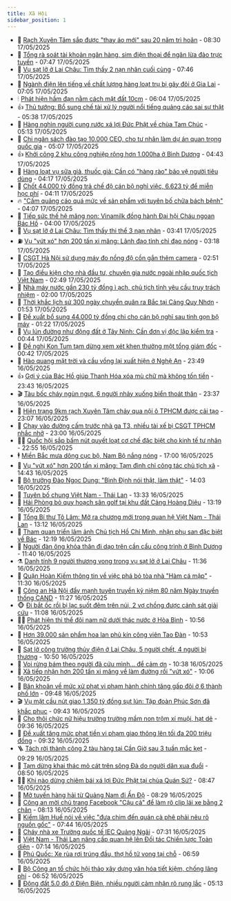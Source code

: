 ```yaml
---
title: Xã Hội
sidebar_position: 1
---
```


<!-- dantri-xa-hoi:START -->
- 🫣 [Rạch Xuyên Tâm sắp được &quot;thay áo mới&quot; sau 20 năm trì hoãn](https://dantri.com.vn/xa-hoi/rach-xuyen-tam-sap-duoc-thay-ao-moi-sau-20-nam-tri-hoan-20250517142423769.htm) - 08:30 17/05/2025
- 💼 [Tổng rà soát tài khoản ngân hàng, sim điện thoại để ngăn lừa đảo trực tuyến](https://dantri.com.vn/xa-hoi/tong-ra-soat-tai-khoan-ngan-hang-sim-dien-thoai-de-ngan-lua-dao-truc-tuyen-20250517141922974.htm) - 07:47 17/05/2025
- 🎊 [Vụ sạt lở ở Lai Châu: Tìm thấy 2 nạn nhân cuối cùng](https://dantri.com.vn/xa-hoi/vu-sat-lo-o-lai-chau-tim-thay-2-nan-nhan-cuoi-cung-20250517144056211.htm) - 07:46 17/05/2025
- 🙉 [Ngành điện lên tiếng về chất lượng hàng loạt trụ bị gãy đôi ở Gia Lai](https://dantri.com.vn/xa-hoi/nganh-dien-len-tieng-ve-chat-luong-hang-loat-tru-bi-gay-doi-o-gia-lai-20250517102348678.htm) - 07:05 17/05/2025
- 🕯 [Phát hiện hầm đạn nằm cách mặt đất 10cm](https://dantri.com.vn/xa-hoi/phat-hien-ham-dan-nam-cach-mat-dat-10cm-20250517112028691.htm) - 06:04 17/05/2025
- 👍 [Thủ tướng: Bổ sung chế tài xử lý người nổi tiếng quảng cáo sai sự thật](https://dantri.com.vn/xa-hoi/thu-tuong-bo-sung-che-tai-xu-ly-nguoi-noi-tieng-quang-cao-sai-su-that-20250517122558644.htm) - 05:38 17/05/2025
- 🤖 [Hàng nghìn người cung rước xá lợi Đức Phật về chùa Tam Chúc](https://dantri.com.vn/xa-hoi/hang-nghin-nguoi-cung-ruoc-xa-loi-duc-phat-ve-chua-tam-chuc-20250517113018722.htm) - 05:13 17/05/2025
- 🙉 [Chi ngân sách đào tạo 10.000 CEO, cho tư nhân làm dự án quan trọng quốc gia](https://dantri.com.vn/xa-hoi/chi-ngan-sach-dao-tao-10000-ceo-cho-tu-nhan-lam-du-an-quan-trong-quoc-gia-20250517113648069.htm) - 05:07 17/05/2025
- 👍 [Khởi công 2 khu công nghiệp rộng hơn 1.000ha ở Bình Dương](https://dantri.com.vn/xa-hoi/khoi-cong-2-khu-cong-nghiep-rong-hon-1000ha-o-binh-duong-20250517105209709.htm) - 04:43 17/05/2025
- 🗽 [Hàng loạt vụ sữa giả, thuốc giả: Cần có &quot;hàng rào&quot; bảo vệ người tiêu dùng](https://dantri.com.vn/xa-hoi/hang-loat-vu-sua-gia-thuoc-gia-can-co-hang-rao-bao-ve-nguoi-tieu-dung-20250517103636455.htm) - 04:17 17/05/2025
- 🗽 [Chốt 44.000 tỷ đồng trả chế độ cán bộ nghỉ việc, 6.623 tỷ để miễn học phí](https://dantri.com.vn/xa-hoi/chot-44000-ty-dong-tra-che-do-can-bo-nghi-viec-6623-ty-de-mien-hoc-phi-20250517100557534.htm) - 04:11 17/05/2025
- 🔥 [&quot;Cấm quảng cáo quá mức về sản phẩm với tuyên bố chữa bách bệnh&quot;](https://dantri.com.vn/xa-hoi/cam-quang-cao-qua-muc-ve-san-pham-voi-tuyen-bo-chua-bach-benh-20250517104148826.htm) - 04:07 17/05/2025
- 🦒 [Tiếp sức thế hệ măng non: Vinamilk đồng hành Đại hội Cháu ngoan Bác Hồ](https://dantri.com.vn/xa-hoi/tiep-suc-the-he-mang-non-vinamilk-dong-hanh-dai-hoi-chau-ngoan-bac-ho-20250517065048989.htm) - 04:00 17/05/2025
- 🧐 [Vụ sạt lở ở Lai Châu: Tìm thấy thi thể 3 nạn nhân](https://dantri.com.vn/xa-hoi/vu-sat-lo-o-lai-chau-tim-thay-thi-the-3-nan-nhan-20250517102255202.htm) - 03:41 17/05/2025
- ⛽️ [Vụ &quot;vứt xó&quot; hơn 200 tấn xi măng: Lãnh đạo tỉnh chỉ đạo nóng](https://dantri.com.vn/xa-hoi/vu-vut-xo-hon-200-tan-xi-mang-lanh-dao-tinh-chi-dao-nong-20250517085133964.htm) - 03:18 17/05/2025
- 🚀 [CSGT Hà Nội sử dụng máy đo nồng độ cồn gắn thêm camera](https://dantri.com.vn/xa-hoi/csgt-ha-noi-su-dung-may-do-nong-do-con-gan-them-camera-20250517094134149.htm) - 02:51 17/05/2025
- 🦒 [Tạo điều kiện cho nhà đầu tư, chuyên gia nước ngoài nhập quốc tịch Việt Nam](https://dantri.com.vn/xa-hoi/tao-dieu-kien-cho-nha-dau-tu-chuyen-gia-nuoc-ngoai-nhap-quoc-tich-viet-nam-20250517090952529.htm) - 02:49 17/05/2025
- 🦅 [Nhà máy nước gần 230 tỷ đồng ì ạch, chủ tịch tỉnh yêu cầu truy trách nhiệm](https://dantri.com.vn/xa-hoi/nha-may-nuoc-gan-230-ty-dong-i-ach-chu-tich-tinh-yeu-cau-truy-trach-nhiem-20250517063714340.htm) - 02:00 17/05/2025
- 🚀 [Thời khắc lịch sử 300 ngày chuyển quân ra Bắc tại Cảng Quy Nhơn](https://dantri.com.vn/xa-hoi/thoi-khac-lich-su-300-ngay-chuyen-quan-ra-bac-tai-cang-quy-nhon-20250517003257777.htm) - 01:53 17/05/2025
- 🦅 [Đề xuất bổ sung 44.000 tỷ đồng chi cho cán bộ nghỉ sau tinh gọn bộ máy](https://dantri.com.vn/xa-hoi/de-xuat-bo-sung-44000-ty-dong-chi-cho-can-bo-nghi-sau-tinh-gon-bo-may-20250517075936468.htm) - 01:22 17/05/2025
- 🤠 [Vụ lún đường như động đất ở Tây Ninh: Cần đơn vị độc lập kiểm tra](https://dantri.com.vn/xa-hoi/vu-lun-duong-nhu-dong-dat-o-tay-ninh-can-don-vi-doc-lap-kiem-tra-20250516191956328.htm) - 00:44 17/05/2025
- 💄 [Đề nghị Kon Tum tạm dừng xem xét khen thưởng một tổng giám đốc](https://dantri.com.vn/xa-hoi/de-nghi-kon-tum-tam-dung-xem-xet-khen-thuong-mot-tong-giam-doc-20250517065929124.htm) - 00:42 17/05/2025
- 🥷 [Hào quang mặt trời và cầu vồng lại xuất hiện ở Nghệ An](https://dantri.com.vn/xa-hoi/hao-quang-mat-troi-va-cau-vong-lai-xuat-hien-o-nghe-an-20250516230855298.htm) - 23:49 16/05/2025
- 👍 [Gợi ý của Bác Hồ giúp Thanh Hóa xóa mù chữ mà không tốn tiền](https://dantri.com.vn/xa-hoi/goi-y-cua-bac-ho-giup-thanh-hoa-xoa-mu-chu-ma-khong-ton-tien-20250516130529107.htm) - 23:43 16/05/2025
- 🎬 [Tàu bốc cháy ngùn ngụt, 6 người nhảy xuống biển thoát thân](https://dantri.com.vn/xa-hoi/tau-boc-chay-ngun-ngut-6-nguoi-nhay-xuong-bien-thoat-than-20250516223019065.htm) - 23:37 16/05/2025
- 🦒 [Hiện trạng 9km rạch Xuyên Tâm chảy qua nội ô TPHCM được cải tạo](https://dantri.com.vn/xa-hoi/hien-trang-9km-rach-xuyen-tam-chay-qua-noi-o-tphcm-duoc-cai-tao-20250516233452310.htm) - 23:07 16/05/2025
- 🌊 [Chạy vào đường cấm trước nhà ga T3, nhiều tài xế bị CSGT TPHCM nhắc nhở](https://dantri.com.vn/xa-hoi/chay-vao-duong-cam-truoc-nha-ga-t3-nhieu-tai-xe-bi-csgt-tphcm-nhac-nho-20250516165128382.htm) - 23:00 16/05/2025
- 🧑‍💻 [Quốc hội sắp bấm nút quyết loạt cơ chế đặc biệt cho kinh tế tư nhân](https://dantri.com.vn/xa-hoi/quoc-hoi-sap-bam-nut-quyet-loat-co-che-dac-biet-cho-kinh-te-tu-nhan-20250516215421223.htm) - 22:55 16/05/2025
- 🕴 [Miền Bắc mưa dông cục bộ, Nam Bộ nắng nóng](https://dantri.com.vn/xa-hoi/mien-bac-mua-dong-cuc-bo-nam-bo-nang-nong-20250516195824865.htm) - 17:00 16/05/2025
- 🤔 [Vụ &quot;vứt xó&quot; hơn 200 tấn xi măng: Tạm đình chỉ công tác chủ tịch xã](https://dantri.com.vn/xa-hoi/vu-vut-xo-hon-200-tan-xi-mang-tam-dinh-chi-cong-tac-chu-tich-xa-20250516210625214.htm) - 14:43 16/05/2025
- 💄 [Bộ trưởng Đào Ngọc Dung: &quot;Bình Định nói thật, làm thật&quot;](https://dantri.com.vn/xa-hoi/bo-truong-dao-ngoc-dung-binh-dinh-noi-that-lam-that-20250516201804096.htm) - 14:03 16/05/2025
- 🧠 [Tuyên bố chung Việt Nam - Thái Lan](https://dantri.com.vn/xa-hoi/tuyen-bo-chung-viet-nam-thai-lan-20250516202015693.htm) - 13:33 16/05/2025
- 🦣 [Hải Phòng bỏ quy hoạch sân golf tại khu đất Cảng Hoàng Diệu](https://dantri.com.vn/xa-hoi/hai-phong-bo-quy-hoach-san-golf-tai-khu-dat-cang-hoang-dieu-20250516200200950.htm) - 13:19 16/05/2025
- 💫 [Tổng Bí thư Tô Lâm: Mở ra chương mới trong quan hệ Việt Nam - Thái Lan](https://dantri.com.vn/xa-hoi/tong-bi-thu-to-lam-mo-ra-chuong-moi-trong-quan-he-viet-nam-thai-lan-20250516193405658.htm) - 13:12 16/05/2025
- 🚀 [Tham quan triển lãm ảnh Chủ tịch Hồ Chí Minh, nhận phụ san đặc biệt về Bác](https://dantri.com.vn/xa-hoi/tham-quan-trien-lam-anh-chu-tich-ho-chi-minh-nhan-phu-san-dac-biet-ve-bac-20250516183834246.htm) - 12:19 16/05/2025
- 🤔 [Người đàn ông khỏa thân đi dạo trên cần cẩu công trình ở Bình Dương](https://dantri.com.vn/xa-hoi/nguoi-dan-ong-khoa-than-di-dao-tren-can-cau-cong-trinh-o-binh-duong-20250516182849843.htm) - 11:40 16/05/2025
- ⚗️ [Danh tính 9 người thương vong trong vụ sạt lở ở Lai Châu](https://dantri.com.vn/xa-hoi/danh-tinh-9-nguoi-thuong-vong-trong-vu-sat-lo-o-lai-chau-20250516182617250.htm) - 11:36 16/05/2025
- 🫶 [Quận Hoàn Kiếm thông tin về việc phá bỏ tòa nhà &quot;Hàm cá mập&quot;](https://dantri.com.vn/xa-hoi/quan-hoan-kiem-thong-tin-ve-viec-pha-bo-toa-nha-ham-ca-map-20250516182625451.htm) - 11:30 16/05/2025
- 🌮 [Công an Hà Nội đẩy mạnh tuyên truyền kỷ niệm 80 năm Ngày truyền thống CAND](https://dantri.com.vn/xa-hoi/cong-an-ha-noi-day-manh-tuyen-truyen-ky-niem-80-nam-ngay-truyen-thong-cand-20250516180934887.htm) - 11:27 16/05/2025
- 🐵 [Đi bắt ốc rồi bị lạc suốt đêm trên núi, 2 vợ chồng được cảnh sát giải cứu](https://dantri.com.vn/xa-hoi/di-bat-oc-roi-bi-lac-suot-dem-tren-nui-2-vo-chong-duoc-canh-sat-giai-cuu-20250516180157529.htm) - 11:08 16/05/2025
- 🧑‍🏫 [Phát hiện thi thể đôi nam nữ dưới thác nước ở Hòa Bình](https://dantri.com.vn/xa-hoi/phat-hien-thi-the-doi-nam-nu-duoi-thac-nuoc-o-hoa-binh-20250516173109470.htm) - 10:56 16/05/2025
- 💫 [Hơn 39.000 sản phẩm hoa lan phủ kín công viên Tao Đàn](https://dantri.com.vn/xa-hoi/hon-39000-san-pham-hoa-lan-phu-kin-cong-vien-tao-dan-20250516161050735.htm) - 10:53 16/05/2025
- 🦩 [Sạt lở công trường thủy điện ở Lai Châu, 5 người chết, 4 người bị thương](https://dantri.com.vn/xa-hoi/sat-lo-cong-truong-thuy-dien-o-lai-chau-5-nguoi-chet-4-nguoi-bi-thuong-20250516174533553.htm) - 10:50 16/05/2025
- 🦄 [Voi rừng bám theo người đã cứu mình... để cảm ơn](https://dantri.com.vn/xa-hoi/voi-rung-bam-theo-nguoi-da-cuu-minh-de-cam-on-20250516165212206.htm) - 10:38 16/05/2025
- 💂 [Xã tiếp nhận hơn 200 tấn xi măng về làm đường rồi &quot;vứt xó&quot;](https://dantri.com.vn/xa-hoi/xa-tiep-nhan-hon-200-tan-xi-mang-ve-lam-duong-roi-vut-xo-20250516164657789.htm) - 10:06 16/05/2025
- 💄 [Băn khoăn về mức xử phạt vi phạm hành chính tăng gấp đôi ở 6 thành phố lớn](https://dantri.com.vn/xa-hoi/ban-khoan-ve-muc-xu-phat-vi-pham-hanh-chinh-tang-gap-doi-o-6-thanh-pho-lon-20250516161704672.htm) - 09:48 16/05/2025
- 🎬 [Vụ mặt cầu nút giao 1.350 tỷ đồng sụt lún: Tập đoàn Phúc Sơn đã khắc phục](https://dantri.com.vn/xa-hoi/vu-mat-cau-nut-giao-1350-ty-dong-sut-lun-tap-doan-phuc-son-da-khac-phuc-20250516162201564.htm) - 09:43 16/05/2025
- 👀 [Cho thôi chức nữ hiệu trưởng trường mầm non trộm xí muội, hạt dẻ](https://dantri.com.vn/xa-hoi/cho-thoi-chuc-nu-hieu-truong-truong-mam-non-trom-xi-muoi-hat-de-20250516163157326.htm) - 09:36 16/05/2025
- 💃 [Đề xuất tăng mức phạt tiền vi phạm giao thông lên tối đa 200 triệu đồng](https://dantri.com.vn/xa-hoi/de-xuat-tang-muc-phat-tien-vi-pham-giao-thong-len-toi-da-200-trieu-dong-20250516162712529.htm) - 09:32 16/05/2025
- 🪜 [Tách rời thành công 2 tàu hàng tại Cần Giờ sau 3 tuần mắc kẹt](https://dantri.com.vn/xa-hoi/tach-roi-thanh-cong-2-tau-hang-tai-can-gio-sau-3-tuan-mac-ket-20250516155827950.htm) - 09:29 16/05/2025
- 📝 [Tạm dừng khai thác mỏ cát trên sông Đà do người dân xua đuổi](https://dantri.com.vn/xa-hoi/tam-dung-khai-thac-mo-cat-tren-song-da-do-nguoi-dan-xua-duoi-20250516154416969.htm) - 08:50 16/05/2025
- 🧑‍💻 [Khi nào dừng chiêm bái xá lợi Đức Phật tại chùa Quán Sứ?](https://dantri.com.vn/xa-hoi/khi-nao-dung-chiem-bai-xa-loi-duc-phat-tai-chua-quan-su-20250516153425032.htm) - 08:47 16/05/2025
- 👺 [Mở tuyến hàng hải từ Quảng Nam đi Ấn Độ](https://dantri.com.vn/xa-hoi/mo-tuyen-hang-hai-tu-quang-nam-di-an-do-20250516144848411.htm) - 08:29 16/05/2025
- 🌮 [Công an mời chủ trang Facebook &quot;Cậu cả&quot; để làm rõ clip lái xe bằng 2 chân](https://dantri.com.vn/xa-hoi/cong-an-moi-chu-trang-facebook-cau-ca-de-lam-ro-clip-lai-xe-bang-2-chan-20250516145156897.htm) - 08:13 16/05/2025
- 🤭 [Kiểm lâm Huế nói về việc &quot;đưa chim đến quán cà phê phải nêu rõ nguồn gốc&quot;](https://dantri.com.vn/xa-hoi/kiem-lam-hue-noi-ve-viec-dua-chim-den-quan-ca-phe-phai-neu-ro-nguon-goc-20250516135505437.htm) - 07:44 16/05/2025
- 💪 [Cháy nhà xe Trường quốc tế IEC Quảng Ngãi](https://dantri.com.vn/xa-hoi/chay-nha-xe-truong-quoc-te-iec-quang-ngai-20250516140605284.htm) - 07:31 16/05/2025
- 🧰 [Việt Nam - Thái Lan nâng cấp quan hệ lên Đối tác Chiến lược Toàn diện](https://dantri.com.vn/xa-hoi/viet-nam-thai-lan-nang-cap-quan-he-len-doi-tac-chien-luoc-toan-dien-20250516140710818.htm) - 07:14 16/05/2025
- 🤡 [Phú Quốc: Xe rùa rơi trúng đầu, thợ hồ tử vong tại chỗ](https://dantri.com.vn/xa-hoi/phu-quoc-xe-rua-roi-trung-dau-tho-ho-tu-vong-tai-cho-20250516134601396.htm) - 06:59 16/05/2025
- 🦆 [Bộ Công an tổ chức hội thảo xây dựng văn hóa tiết kiệm, chống lãng phí](https://dantri.com.vn/xa-hoi/bo-cong-an-to-chuc-hoi-thao-xay-dung-van-hoa-tiet-kiem-chong-lang-phi-20250516132416247.htm) - 06:52 16/05/2025
- 🦍 [Động đất 5.0 độ ở Điện Biên, nhiều người cảm nhận rõ rung lắc](https://dantri.com.vn/xa-hoi/dong-dat-50-do-o-dien-bien-nhieu-nguoi-cam-nhan-ro-rung-lac-20250516120819560.htm) - 05:13 16/05/2025<!-- dantri-xa-hoi:END -->
